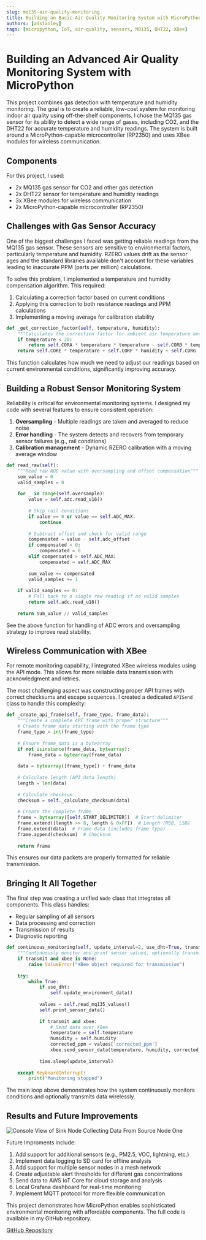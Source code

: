 ```yaml
---
slug: mq135-air-quality-monitoring
title: Building an Basic Air Quality Monitoring System with MicroPython
authors: [adstanley]
tags: [micropython, IoT, air-quality, sensors, MQ135, DHT22, XBee]
---
```


# Building an Advanced Air Quality Monitoring System with MicroPython

This project combines gas detection with temperature and humidity monitoring. The goal is to create a reliable, low-cost system for monitoring indoor air quality using off-the-shelf components. I chose the MQ135 gas sensor for its ability to detect a wide range of gases, including CO2, and the DHT22 for accurate temperature and humidity readings. The system is built around a MicroPython-capable microcontroller (RP2350) and uses XBee modules for wireless communication.

## Components

For this project, I used:

- 2x MQ135 gas sensor for CO2 and other gas detection
- 2x DHT22 sensor for temperature and humidity readings
- 3x XBee modules for wireless communication
- 2x MicroPython-capable microcontroller (RP2350)


## Challenges with Gas Sensor Accuracy

One of the biggest challenges I faced was getting reliable readings from the MQ135 gas sensor. These sensors are sensitive to environmental factors, particularly temperature and humidity. RZERO values drift as the sensor ages and the standard libraries available don't account for these variables leading to inaccurate PPM (parts per million) calculations.

To solve this problem, I implemented a temperature and humidity compensation algorithm. This required:

1. Calculating a correction factor based on current conditions
2. Applying this correction to both resistance readings and PPM calculations
3. Implementing a moving average for calibration stability

```python
def _get_correction_factor(self, temperature, humidity):
    """Calculates the correction factor for ambient air temperature and relative humidity"""
    if temperature < 20:
        return self.CORA * temperature * temperature - self.CORB * temperature + self.CORC - (humidity - 33.) * self.CORD
    return self.CORE * temperature + self.CORF * humidity + self.CORG
```

This function calculates how much we need to adjust our readings based on current environmental conditions, significantly improving accuracy.

<!-- truncate -->

## Building a Robust Sensor Monitoring System

Reliability is critical for environmental monitoring systems. I designed my code with several features to ensure consistent operation:

1. **Oversampling** - Multiple readings are taken and averaged to reduce noise
2. **Error handling** - The system detects and recovers from temporary sensor failures (e.g., rail conditions)
3. **Calibration management** - Dynamic RZERO calibration with a moving average window

```python
def read_raw(self):
    """Read raw ADC value with oversampling and offset compensation"""
    sum_value = 0
    valid_samples = 0
    
    for _ in range(self.oversample):
        value = self.adc.read_u16()
        
        # Skip rail conditions
        if value == 0 or value == self.ADC_MAX:
            continue
            
        # Subtract offset and check for valid range
        compensated = value - self.adc_offset
        if compensated < 0:
            compensated = 0
        elif compensated > self.ADC_MAX:
            compensated = self.ADC_MAX
            
        sum_value += compensated
        valid_samples += 1
            
    if valid_samples == 0:
        # Fall back to a single raw reading if no valid samples
        return self.adc.read_u16()
        
    return sum_value // valid_samples
```

See the above function for handling of ADC errors and oversampling strategy to improve read stability.

## Wireless Communication with XBee

For remote monitoring capability, I integrated XBee wireless modules using the API mode. This allows for more reliable data transmission with acknowledgment and retries.

The most challenging aspect was constructing proper API frames with correct checksums and escape sequences. I created a dedicated `APISend` class to handle this complexity:

```python
def _create_api_frame(self, frame_type, frame_data):
    """Create a complete API frame with proper structure"""
    # Create frame data starting with the frame type
    frame_type = int(frame_type)
    
    # Ensure frame_data is a bytearray
    if not isinstance(frame_data, bytearray):
        frame_data = bytearray(frame_data)
    
    data = bytearray([frame_type]) + frame_data
    
    # Calculate length (API data length)
    length = len(data)
    
    # Calculate checksum
    checksum = self._calculate_checksum(data)
    
    # Create the complete frame
    frame = bytearray([self.START_DELIMITER])  # Start delimiter
    frame.extend([length >> 8, length & 0xFF])  # Length (MSB, LSB)
    frame.extend(data)  # Frame data (includes frame type)
    frame.append(checksum)  # Checksum
    
    return frame
```

This ensures our data packets are properly formatted for reliable transmission.

## Bringing It All Together

The final step was creating a unified `Node` class that integrates all components. This class handles:

- Regular sampling of all sensors
- Data processing and correction
- Transmission of results
- Diagnostic reporting

```python
def continuous_monitoring(self, update_interval=2, use_dht=True, transmit=False, xbee=None):
    """Continuously monitor and print sensor values, optionally transmit data"""
    if transmit and xbee is None:
        raise ValueError("XBee object required for transmission")
        
    try:
        while True:
            if use_dht:
                self.update_environment_data()
            
            values = self.read_mq135_values()
            self.print_sensor_data()
            
            if transmit and xbee:
                # Send data over XBee
                temperature = self.temperature
                humidity = self.humidity
                corrected_ppm = values['corrected_ppm']
                xbee.send_sensor_data(temperature, humidity, corrected_ppm)
                
            time.sleep(update_interval)
            
    except KeyboardInterrupt:
        print("Monitoring stopped")
```

The main loop above demonstrates how the system continuously monitors conditions and optionally transmits data wirelessly.

## Results and Future Improvements


![Console View of Sink Node Collecting Data From Source Node One](@site/blog/2025-04-20/img/monitoring-results.png)

Future Improments include:

1. Add support for additional sensors (e.g., PM2.5, VOC, lightning, etc.)
2. Implement data logging to SD card for offline analysis
3. Add support for multiple sensor nodes in a mesh network
4. Create adjustable alert thresholds for different gas concentrations
5. Send data to AWS IoT Core for cloud storage and analysis
6. Local Grafana dashboard for real-time monitoring
7. Implement MQTT protocol for more flexible communication

This project demonstrates how MicroPython enables sophisticated environmental monitoring with affordable components. The full code is available in my GitHub repository.

[GitHub Repository](https://github.com/adstanley/Cell_Final_Project)
